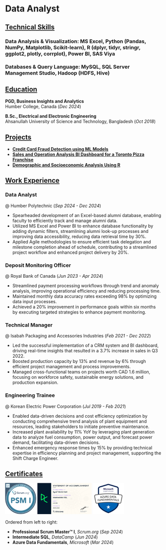 # Data Analyst

## <u>Technical Skills</u>

### Data Analysis & Visualization: **MS Excel, Python (Pandas, NumPy, Matplotlib, Scikit-learn), R (dplyr, tidyr, stringr, ggplot2, plotly, corrplot), Power BI, SAS Viya**

### Databases & Query Language: **MySQL, SQL Server Management Studio, Hadoop (HDFS, Hive)**

## <u>Education</u>
**PGD, Business Insights and Analytics**   
Humber College, Canada (_Dec 2024_)

**B.Sc., Electrical and Electronic Engineering**   
Ahsanullah University of Science and Technology, Bangladesh (_Oct 2018_)

## <u>Projects</u>
- **[Credit Card Fraud Detection using ML Models](https://github.com/tahmidilahi/credit_card_fraud_detection_algorithm)**
- **[Sales and Operation Analysis BI Dashboard for a Toronto Pizza Franchise](https://github.com/tahmidilahi/bi_dashboard/tree/main)**
- **[Demographic and Socioeconomic Analysis Using R](https://github.com/tahmidilahi/midwest_data_analysis_R)**

## <u>Work Experience</u>
### Data Analyst    
@ Humber Polytechnic (_Sep 2024 - Dec 2024_)
- Spearheaded development of an Excel-based alumni database, enabling faculty to efficiently track and manage alumni data.
- Utilized MS Excel and Power BI to enhance database functionality by adding dynamic filters, streamlining alumni look-up processes and improving data accessibility, reducing data retrieval time by 30%.
- Applied Agile methodologies to ensure efficient task delegation and milestone completion ahead of schedule, contributing to a streamlined project workflow and enhanced project delivery by 20%.
  
### Deposit Monitoring Officer   
@ Royal Bank of Canada (_Jun 2023 - Apr 2024_)
- Streamlined payment processing workflows through trend and anomaly analysis, improving operational efficiency and reducing processing time.
- Maintained monthly data accuracy rates exceeding 98% by optimizing data input processes.
- Achieved a 20% improvement in performance goals within six months by executing targeted strategies to enhance payment monitoring.

### Technical Manager   
@ Isabah Packaging and Accessories Industries (_Feb 2021 - Dec 2022_)
- Led the successful implementation of a CRM system and BI dashboard, driving real-time insights that resulted in a 3.7% increase in sales in Q3 2022.
- Boosted production capacity by 13% and revenue by 6% through efficient project management and process improvements.
- Managed cross-functional teams on projects worth CAD 1.6 million, focusing on workforce safety, sustainable energy solutions, and production expansion.

### Engineering Trainee   
@ Korean Electric Power Corporation (_Jul 2019 - Feb 2021_)
- Enabled data-driven decisions and cost efficiency optimization by conducting comprehensive trend analysis of plant equipment and resources, leading stakeholders to initiate preventive maintenance.
- Increased plant availability by 11% YoY by leveraging plant generation data to analyze fuel consumption, power output, and forecast power demand, facilitating data-driven decisions. 
- Enhanced emergency response times by 15% by providing technical expertise in efficiency planning and project management, supporting the Shift Charge Engineer.

## <u>Certificates</u>
<img src="assets/img/psm_badge.png" alt="Professional Scrum Master I" width="100" height="100"/>  <img src="assets/img/int_sql_cert.png" alt="Intermediate SQL" width="175" height="100"/>  <img src="assets/img/dp900_badge.png" alt="Azure Data Fundamentals" width="100" height="100"/> <br>

Ordered from left to right: 
- **Professional Scrum Master™ I**, _Scrum.org_ (_Sep 2024_) 
- **Intermediate SQL**, _DataCamp_ (_Jun 2024_)
- **Azure Data Fundamentals**, _Microsoft_ (_Mar 2024_) 

